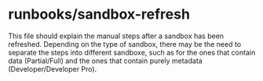# runbooks/sandbox-refresh

This file should explain the manual steps after a sandbox has been refreshed. Depending on the type of sandbox, there may be the need to separate the steps into different sandboxe, such as for the ones that contain data (Partial/Full) and the ones that contain purely metadata (Developer/Developer Pro).
